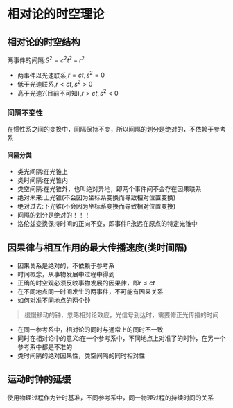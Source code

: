 # 相对论的时空理论
## 相对论的时空结构
两事件的间隔:$S^2=c^2t^2-r^2$<br/>
* 两事件以光速联系,$r=ct,s^2=0$
* 低于光速联系,$r<ct,s^2>0$
* 高于光速?(目前不可知),$r>ct,s^2<0$
### 间隔不变性
在惯性系之间的变换中，间隔保持不变，所以间隔的划分是绝对的，不依赖于参考系
#### 间隔分类
* 类光间隔:在光锥上
* 类时间隔:在光锥内
* 类空间隔:在光锥外，也叫绝对异地，即两个事件间不会存在因果联系
* 绝对未来:上光锥(不会因为坐标系变换而导致相对位置变换)
* 绝对过去:下光锥(不会因为坐标系变换而导致相对位置变换)
* 间隔的划分是绝对的！！！
* 洛伦兹变换保持时间的正向不变，即事件P永远在原点的特定光锥中
## 因果律与相互作用的最大传播速度(类时间隔)
* 因果关系是绝对的，不依赖于参考系
* 时间概念，从事物发展中过程中得到
* 正确的时空观必须反映事物发展的因果律，即$r\leq ct$
* 在不同地点同一时间发生的两事件，不可能有因果关系
* 如何对准不同地点的两个钟
> 缓慢移动的钟，忽略相对论效应，光信号到达时，需要修正光传播的时间

* 在同一参考系中，相对论的同时与通常上的同时不一致
* 同时在相对论中的意义:在一个参考系中，不同地点上对准了的时钟，在另一个参考系中都是不准的
* 类时间隔的绝对因果性，类空间隔的同时相对性
## 运动时钟的延缓
使用物理过程作为计时基准，不同参考系中，同一物理过程的持续时间的关系
